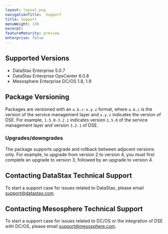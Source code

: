 ```yaml
---
layout: layout.pug
navigationTitle:  Support
title: Support
menuWeight: 130
excerpt:
featureMaturity: preview
enterprise: false
---
```


## Supported Versions
- DataStax Enterprise 5.0.7
- DataStax Enterprise OpsCenter 6.0.8
- Mesosphere Enterprise DC/OS 1.8, 1.9

## Package Versioning
Packages are versioned with an `a.b.c-x.y.z` format, where `a.b.c` is the version of the service management layer and `x.y.z` indicates the version of DSE. For example, `1.5.0-3.2.1` indicates version `1.5.0` of the service management layer and version `3.2.1` of DSE.

### Upgrades/downgrades
The package supports upgrade and rollback between adjacent versions only. For example, to upgrade from version 2 to version 4, you must first complete an upgrade to version 3, followed by an upgrade to version 4.

## Contacting DataStax Technical Support
To start a support case for issues related to DataStax, please email support@datastax.com.

## Contacting Mesosphere Technical Support
To start a support case for issues related to DC/OS or the integration of DSE with DC/OS, please email support@mesosphere.com.
